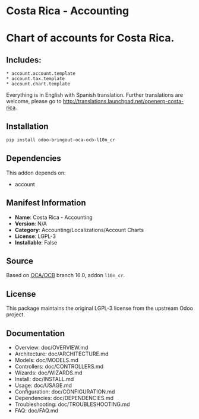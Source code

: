 # Costa Rica - Accounting


Chart of accounts for Costa Rica.
=================================

Includes:
---------
    * account.account.template
    * account.tax.template
    * account.chart.template

Everything is in English with Spanish translation. Further translations are welcome,
please go to http://translations.launchpad.net/openerp-costa-rica.
    

## Installation

```bash
pip install odoo-bringout-oca-ocb-l10n_cr
```

## Dependencies

This addon depends on:
- account

## Manifest Information

- **Name**: Costa Rica - Accounting
- **Version**: N/A
- **Category**: Accounting/Localizations/Account Charts
- **License**: LGPL-3
- **Installable**: False

## Source

Based on [OCA/OCB](https://github.com/OCA/OCB) branch 16.0, addon `l10n_cr`.

## License

This package maintains the original LGPL-3 license from the upstream Odoo project.

## Documentation

- Overview: doc/OVERVIEW.md
- Architecture: doc/ARCHITECTURE.md
- Models: doc/MODELS.md
- Controllers: doc/CONTROLLERS.md
- Wizards: doc/WIZARDS.md
- Install: doc/INSTALL.md
- Usage: doc/USAGE.md
- Configuration: doc/CONFIGURATION.md
- Dependencies: doc/DEPENDENCIES.md
- Troubleshooting: doc/TROUBLESHOOTING.md
- FAQ: doc/FAQ.md
